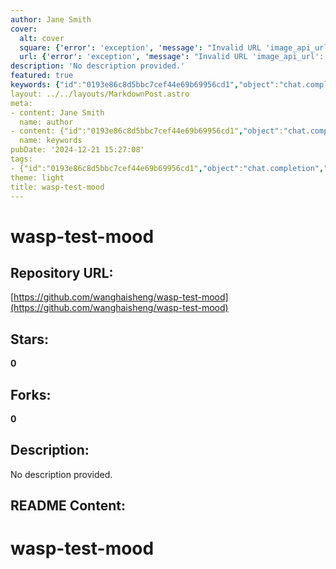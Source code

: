 ```yaml
---
author: Jane Smith
cover:
  alt: cover
  square: {'error': 'exception', 'message': "Invalid URL 'image_api_url': No scheme supplied. Perhaps you meant https://image_api_url?"}
  url: {'error': 'exception', 'message': "Invalid URL 'image_api_url': No scheme supplied. Perhaps you meant https://image_api_url?"}
description: 'No description provided.'
featured: true
keywords: {"id":"0193e86c8d5bbc7cef44e69b69956cd1","object":"chat.completion","created":1734771248,"model":"Qwen/Qwen2.5-7B-Instruct","choices":[{"index":0,"message":{"role":"assistant","content":"Keywords: wasp-test-mood\n\nTags: #wasp-test-mood"},"finish_reason":"stop"}],"usage":{"prompt_tokens":54,"completion_tokens":16,"total_tokens":70},"system_fingerprint":""}
layout: ../../layouts/MarkdownPost.astro
meta:
- content: Jane Smith
  name: author
- content: {"id":"0193e86c8d5bbc7cef44e69b69956cd1","object":"chat.completion","created":1734771248,"model":"Qwen/Qwen2.5-7B-Instruct","choices":[{"index":0,"message":{"role":"assistant","content":"Keywords: wasp-test-mood\n\nTags: #wasp-test-mood"},"finish_reason":"stop"}],"usage":{"prompt_tokens":54,"completion_tokens":16,"total_tokens":70},"system_fingerprint":""}
  name: keywords
pubDate: '2024-12-21 15:27:08'
tags:
- {"id":"0193e86c8d5bbc7cef44e69b69956cd1","object":"chat.completion","created":1734771248,"model":"Qwen/Qwen2.5-7B-Instruct","choices":[{"index":0,"message":{"role":"assistant","content":"Keywords: wasp-test-mood\n\nTags: #wasp-test-mood"},"finish_reason":"stop"}],"usage":{"prompt_tokens":54,"completion_tokens":16,"total_tokens":70},"system_fingerprint":""}
theme: light
title: wasp-test-mood
---
```


# wasp-test-mood

## Repository URL: 
[https://github.com/wanghaisheng/wasp-test-mood](https://github.com/wanghaisheng/wasp-test-mood)

## Stars: 
**0**

## Forks: 
**0**

## Description: 
No description provided.

## README Content: 
# wasp-test-mood
